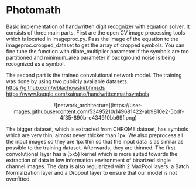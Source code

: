 # Photomath
Basic implementation of handwritten digit recognizer with equation solver. It consists of three main parts.
First are the open CV image processing tools which is located in imageproc.py. Pass the image of the equation to the imageproc.cropped_dataset to get the array of cropped symbols. 
You can fine tune the function with dilate_multiplier parameter if the symbols are too partitioned and minimum_area parameter if background noise is being recognized as a symbol.

The second part is the trained convolutional network model. The training was done by using two publicly available datasets. 
https://github.com/wblachowski/bhmsds
https://www.kaggle.com/xainano/handwrittenmathsymbols

<p align="center">
![network_architecture](https://user-images.githubusercontent.com/53495210/149681422-ab9810e2-5bdf-4f35-890b-e434910bb69f.png)
<p>

The bigger dataset, which is extracted from CHROME dataset, has symbols which are very thin, almost never thicker than 1px. We also preprocess all the input images so they are 1px
thin so that the input data is as similar as possible to the training dataset. Afterwards, they are thinned.
The first convolutional layer has a (5x5) kernel which is more suited towards the extraction of data in low information environment of binarized single channel images. The data is
also regularized with 2 MaxPool layers, a Batch Normalization layer and a Dropout layer to ensure that our model is not overfitted.
